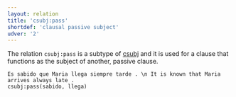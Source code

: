 ```yaml
---
layout: relation
title: 'csubj:pass'
shortdef: 'clausal passive subject'
udver: '2'
---
```


The relation `csubj:pass` is a subtype of [csubj]() and it is used for a clause that functions
as the subject of another, passive clause.


~~~ sdparse
Es sabido que Maria llega siempre tarde . \n It is known that Maria arrives always late .
csubj:pass(sabido, llega)
~~~
<!-- Interlanguage links updated Po 6. listopadu 2023, 21:42:45 CET -->
